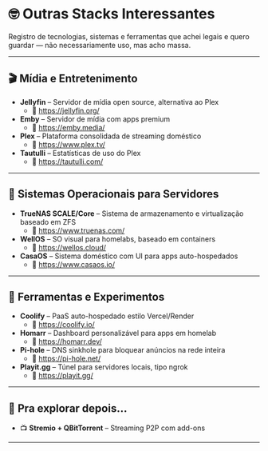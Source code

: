 # 🤓 Outras Stacks Interessantes

Registro de tecnologias, sistemas e ferramentas que achei legais e quero guardar — não necessariamente uso, mas acho massa.

---

## 🎬 Mídia e Entretenimento

- **Jellyfin** – Servidor de mídia open source, alternativa ao Plex
  - 🔗 https://jellyfin.org/
- **Emby** – Servidor de mídia com apps premium
  - 🔗 https://emby.media/
- **Plex** – Plataforma consolidada de streaming doméstico
  - 🔗 https://www.plex.tv/
- **Tautulli** – Estatísticas de uso do Plex
  - 🔗 https://tautulli.com/

---

## 💾 Sistemas Operacionais para Servidores

- **TrueNAS SCALE/Core** – Sistema de armazenamento e virtualização baseado em ZFS
  - 🔗 https://www.truenas.com/
- **WellOS** – SO visual para homelabs, baseado em containers
  - 🔗 https://wellos.cloud/
- **CasaOS** – Sistema doméstico com UI para apps auto-hospedados
  - 🔗 https://www.casaos.io/

---

## 🔧 Ferramentas e Experimentos

- **Coolify** – PaaS auto-hospedado estilo Vercel/Render
  - 🔗 https://coolify.io/
- **Homarr** – Dashboard personalizável para apps em homelab
  - 🔗 https://homarr.dev/
- **Pi-hole** – DNS sinkhole para bloquear anúncios na rede inteira
  - 🔗 https://pi-hole.net/
- **Playit.gg** – Túnel para servidores locais, tipo ngrok
  - 🔗 https://playit.gg/

---

## 🧪 Pra explorar depois...
- 📺 **Stremio + QBitTorrent** – Streaming P2P com add-ons

---

